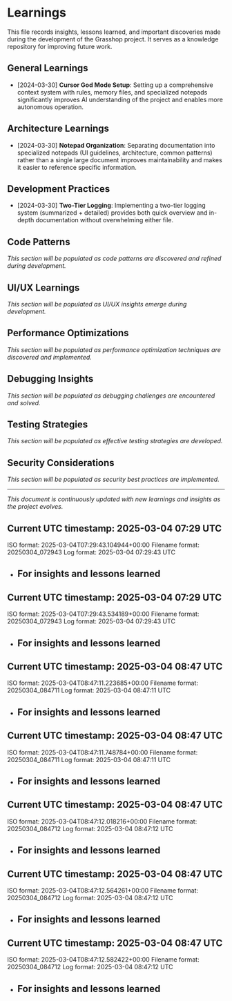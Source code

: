 # Learnings

This file records insights, lessons learned, and important discoveries made during the development of the Grasshop project. It serves as a knowledge repository for improving future work.

## General Learnings

- [2024-03-30] **Cursor God Mode Setup**: Setting up a comprehensive context system with rules, memory files, and specialized notepads significantly improves AI understanding of the project and enables more autonomous operation.

## Architecture Learnings

- [2024-03-30] **Notepad Organization**: Separating documentation into specialized notepads (UI guidelines, architecture, common patterns) rather than a single large document improves maintainability and makes it easier to reference specific information.

## Development Practices

- [2024-03-30] **Two-Tier Logging**: Implementing a two-tier logging system (summarized + detailed) provides both quick overview and in-depth documentation without overwhelming either file.

## Code Patterns

*This section will be populated as code patterns are discovered and refined during development.*

## UI/UX Learnings

*This section will be populated as UI/UX insights emerge during development.*

## Performance Optimizations

*This section will be populated as performance optimization techniques are discovered and implemented.*

## Debugging Insights

*This section will be populated as debugging challenges are encountered and solved.*

## Testing Strategies

*This section will be populated as effective testing strategies are developed.*

## Security Considerations

*This section will be populated as security best practices are implemented.*

---

*This document is continuously updated with new learnings and insights as the project evolves.* 

## Current UTC timestamp: 2025-03-04 07:29 UTC
ISO format: 2025-03-04T07:29:43.104944+00:00
Filename format: 20250304_072943
Log format: 2025-03-04 07:29:43 UTC

- For insights and lessons learned
   -


## Current UTC timestamp: 2025-03-04 07:29 UTC
ISO format: 2025-03-04T07:29:43.534189+00:00
Filename format: 20250304_072943
Log format: 2025-03-04 07:29:43 UTC

- For insights and lessons learned
   -


## Current UTC timestamp: 2025-03-04 08:47 UTC
ISO format: 2025-03-04T08:47:11.223685+00:00
Filename format: 20250304_084711
Log format: 2025-03-04 08:47:11 UTC

- For insights and lessons learned
   -


## Current UTC timestamp: 2025-03-04 08:47 UTC
ISO format: 2025-03-04T08:47:11.748784+00:00
Filename format: 20250304_084711
Log format: 2025-03-04 08:47:11 UTC

- For insights and lessons learned
   -


## Current UTC timestamp: 2025-03-04 08:47 UTC
ISO format: 2025-03-04T08:47:12.018216+00:00
Filename format: 20250304_084712
Log format: 2025-03-04 08:47:12 UTC

- For insights and lessons learned
   -


## Current UTC timestamp: 2025-03-04 08:47 UTC
ISO format: 2025-03-04T08:47:12.564261+00:00
Filename format: 20250304_084712
Log format: 2025-03-04 08:47:12 UTC

- For insights and lessons learned
   -


## Current UTC timestamp: 2025-03-04 08:47 UTC
ISO format: 2025-03-04T08:47:12.582422+00:00
Filename format: 20250304_084712
Log format: 2025-03-04 08:47:12 UTC

- For insights and lessons learned
   -
